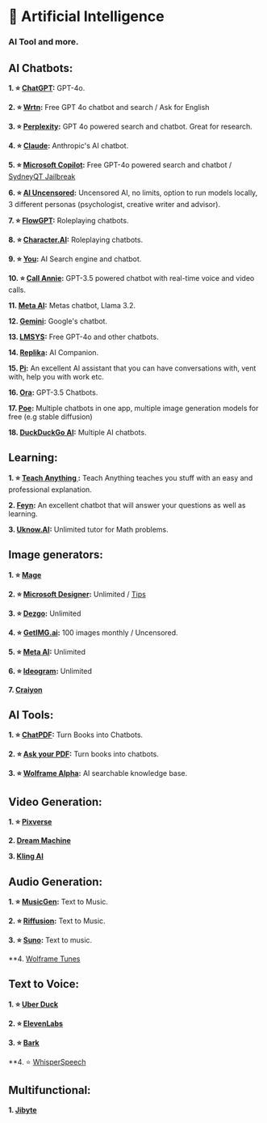 # 🤖 Artificial Intelligence
### AI Tool and more.

## AI Chatbots: 

**1. ⭐ [ChatGPT](https://chat.openai.com):** GPT-4o.

**2. ⭐ [Wrtn](https://wrtn.ai/):** Free GPT 4o chatbot and search / Ask for English

**3. ⭐ [Perplexity](https://www.perplexity.ai/):** GPT 4o powered search and chatbot. Great for research.

**4. ⭐ [Claude](https://www.anthropic.com/product):** Anthropic's AI chatbot.

**5. ⭐ [Microsoft Copilot](https://copilot.microsoft.com/):** Free GPT-4o powered search and chatbot / [SydneyQT Jailbreak](https://github.com/juzeon/SydneyQt)

**6. ⭐ [AI Uncensored](https://www.aiuncensored.info/):** Uncensored AI, no limits, option to run models locally, 3 different personas (psychologist, creative writer and advisor).

**7. ⭐ [FlowGPT](https://flowgpt.com/chat):** Roleplaying chatbots.

**8. ⭐ [Character.AI](https://character.ai/):** Roleplaying chatbots.

**9. ⭐ [You](https://you.com/):** AI Search engine and chatbot. 

**10. ⭐ [Call Annie](https://callannie.ai/):** GPT-3.5 powered chatbot with real-time voice and video calls.

**11. [Meta AI](https://www.meta.ai/):** Metas chatbot, Llama 3.2.

**12. [Gemini](https://Gemini.google.com/):** Google's chatbot.

**13. [LMSYS](https://chat.lmsys.org/):** Free GPT-4o and other chatbots.

**14. [Replika](https://www.replika.ai):** AI Companion.

**15. [Pi](https://pi.ai/talk):** An excellent AI assistant that you can have conversations with, vent with, help you with work etc.

**16. [Ora](https://ora.ai/start):** GPT-3.5 Chatbots.

**17. [Poe](https://www.poe.com):** Multiple chatbots in one app, multiple image generation models for free (e.g stable diffusion)

**18. [DuckDuckGo AI](https://duck.ai/):** Multiple AI chatbots.

## Learning:


**1. ⭐ [Teach Anything ](https://www.teach-anything.com/):** Teach Anything teaches you stuff with an easy and professional explanation.

**2. [Feyn](https://www.feyn.ai/):** An excellent chatbot that will answer your questions as well as learning.


**3. [Uknow.AI](https://www.uknowai.com/en):** Unlimited tutor for Math problems.



## Image generators: 

**1. ⭐ [Mage](https://www.mage.space/)**

**2. ⭐ [Microsoft Designer](https://designer.microsoft.com/image-creator):** Unlimited / [Tips](https://rentry.co/bingimagecreatortips)

**3. ⭐ [Dezgo](https://dezgo.com/):** Unlimited

**4. ⭐ [GetIMG.ai](https://getimg.ai/):** 100 images monthly / Uncensored.

**5. ⭐ [Meta AI](https://imagine.meta.com/):** Unlimited

**6. ⭐ [Ideogram](https://ideogram.ai/):** Unlimited

**7. [Craiyon](https://www.craiyon.com/)**

## AI Tools:

**1. ⭐ [ChatPDF](https://www.chatpdf.com/):** Turn Books into Chatbots.

**2. ⭐ [Ask your PDF](https://askyourpdf.com/):** Turn books into chatbots.

**3. ⭐ [Wolframe Alpha](https://www.wolframalpha.com/):** AI searchable knowledge base.

## Video Generation:

**1. ⭐ [Pixverse](https://pixverse.ai/)**

**2. [Dream Machine](https://lumalabs.ai/dream-machine)**

**3. [Kling AI](https://klingai.com/)**
 

## Audio Generation:

**1. ⭐ [MusicGen](https://huggingface.co/spaces/facebook/MusicGen):** Text to Music.

**2. ⭐ [Riffusion](https://www.riffusion.com/):** Text to Music.

**3. ⭐ [Suno](https://suno.com/):** Text to music.

**4. [Wolframe Tunes](https://tones.wolfram.com/)



## Text to Voice:

**1. ⭐ [Uber Duck](https://uberduck.ai/)**

**2. ⭐ [ElevenLabs](https://beta.elevenlabs.io/)**

**3. ⭐ [Bark](https://huggingface.co/spaces/suno/bark)**

**4. ⭐ [WhisperSpeech](https://huggingface.co/spaces/collabora/WhisperSpeech)



## Multifunctional:

**1. [Jibyte](https://www.jibyte.com/)**

